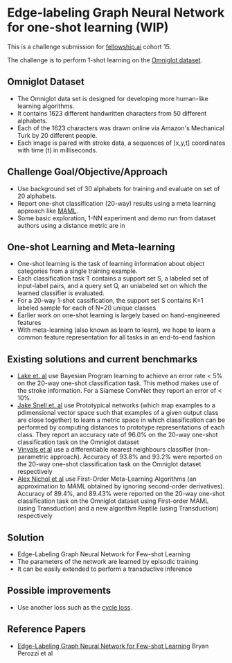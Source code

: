 # Edge-labeling Graph Neural Network for one-shot learning (WIP)

This is a challenge submission for 
[fellowship.ai](https://fellowship.ai) cohort 15.

The challenge is to perform 1-shot learning on the [Omniglot 
dataset](https://github.com/brendenlake/omniglot).

## Omniglot Dataset 
- The Omniglot data set is designed for developing more human-like learning algorithms. 
- It contains 1623 different handwritten characters from 50 different alphabets. 
- Each of the 1623 characters was drawn online via Amazon's Mechanical Turk by 20 different people. 
- Each image is paired with stroke data, a sequences of [x,y,t] coordinates with time (t) in milliseconds.

## Challenge Goal/Objective/Approach
- Use background set of 30 alphabets for training and evaluate on set of 20 alphabets.
- Report one-shot classification (20-way) results using a meta learning approach like [MAML](https://arxiv.org/pdf/1703.03400.pdf).
- Some basic exploration, 1-NN experiment and demo run from dataset authors using a distance metric are in 

## One-shot Learning and Meta-learning
- One-shot learning is the task of learning information about object categories from a single training example.
- Each classification task T contains a support set S, a labeled set of input-label pairs, and a query set Q, an unlabeled set on which the learned classifier is evaluated.
- For a 20-way 1-shot cassification, the support set S contains K=1 labeled sample for each of N=20 unique classes
- Earlier work on one-shot learning is largely based on hand-engineered features
- With meta-learning (also known as learn to learn), we hope to learn a common feature representation for all tasks in an end-to-end fashion

## Existing solutions and current benchmarks
- [Lake et. al](http://science.sciencemag.org/content/350/6266/1332) use Bayesian Program learning to achieve an error rate < 5% on the 20-way one-shot classification task. This method makes use of the stroke information. For a Siamese ConvNet they report an error of < 10%.
- [Jake Snell et. al](https://arxiv.org/abs/1703.05175) use Prototypical networks (which map examples to a pdimensional vector space such that examples of a given output class are close together) to learn a metric space in which classification can be performed by computing distances to prototype representations of each class. They report an accuracy rate of 96.0% on the 20-way one-shot classification task on the Omniglot dataset
- [Vinyals et al](https://arxiv.org/pdf/1606.04080.pdf) use a differentiable nearest neighbours classifier (non-parametric approach). Accuracy of 93.8% and 93.2% were reported on the 20-way one-shot classification task on the Omniglot dataset respectively
- [Alex Nichol et al](https://arxiv.org/pdf/1803.02999v3.pdf) use First-Order Meta-Learning Algorithms (an approximation to MAML obtained by ignoring second-order derivatives). Accuracy of 89.4%, and 89.43% were reported on the 20-way one-shot classification task on the Omniglot dataset using First-order MAML (using Transduction) and a new algorithm Reptile (using Transduction) respectively

## Solution
- Edge-Labeling Graph Neural Network for Few-shot Learning
- The parameters of the network are learned by episodic training
- It can be easily extended to perform a transductive inference

## Possible improvements
- Use another loss such as the [cycle loss](http://citeseerx.ist.psu.edu/viewdoc/download?doi=10.1.1.371.1288&rep=rep1&type=pdf).

## Reference Papers
- [Edge-Labeling Graph Neural Network for Few-shot Learning](https://arxiv.org/pdf/1905.01436.pdf) Bryan Perozzi et al
<!--
## Challenge goals
1. Problem solving ability - did you understand the problem correctly, 
and did you take logical steps to solve it?  
2. Machine learning skills - what sort of models did you use? How 
rigorous was your exploratory analysis of the data, your choice and fine 
tuning of models, and your assessment of results.  
3. Communication skills - is your solution readable and well explained? 
Messiness and raw code with no explanation does not reflect well on your 
potential for working well with our business partners during the 
fellowship.

## Mistakes to avoid
- Skipping exploratory analysis and feature engineering  
Do not jump straight into fitting models without demonstrating to us, in 
your Jupyter notebook, that you have understood and thought about the 
dataset.

- Choosing models with no explanation  
Please use the notebook to explain your thought process. We care about 
this as much as we care about your results.

- Unreadable notebooks  
Make sure to run your notebook before sharing so that we can see the 
results. We won't be running your code on our machines. On the flip 
side, please do not print out the entire dataset or endless rounds of 
epochs.

- Overly simplistic final results  
Your final results should consist of more than a single number or 
percentage printout. Explain why you chose the success metrics you 
chose, and analyze what your output means.


## Questions to Consider
Ask yourself why would they have selected this problem for the 
challenge? What are some gotchas in this domain I should know about?  
What is the highest level of accuracy that others have achieved with 
this dataset or similar problems / datasets ?  
What types of visualizations will help me grasp the nature of the 
problem / data?  
What feature engineering might help improve the signal?  
Which modeling techniques are good at capturing the types of 
relationships I see in this data?  
Now that I have a model, how can I be sure that I didn't introduce a bug 
in the code? If results are too good to be true, they probably are!  
What are some of the weaknesses of the model and and how can the model 
be improved with additional work? -->

